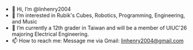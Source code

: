 - 👋 Hi, I’m @linhenry2004
- 👀 I’m interested in Rubik's Cubes, Robotics, Programming, Engineering, and Music
- 🌱 I’m currently a 12th grader in Taiwan and will be a member of UIUC'26 majoring Electrical Engineering.
- 📫 How to reach me: Message me via Gmail: linhenry2004@gmail.com
